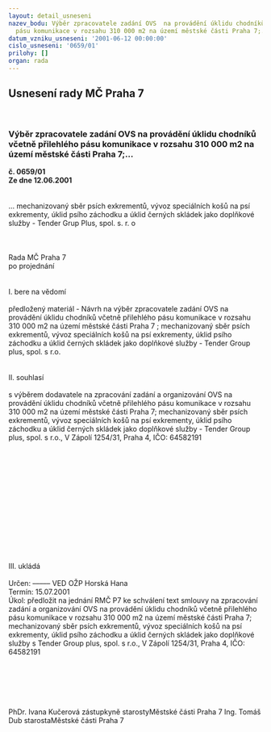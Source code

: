 ```yaml
---
layout: detail_usneseni
nazev_bodu: Výběr zpracovatele zadání OVS  na provádění úklidu chodníků včetně přilehlého
  pásu komunikace v rozsahu 310 000 m2 na území městské části Praha 7;...
datum_vzniku_usneseni: '2001-06-12 00:00:00'
cislo_usneseni: '0659/01'
prilohy: []
organ: rada
---
```

<div id="ucUsn_pList" class="usn">
	<span><h2>Usnesení rady MČ Praha 7 </h2>
<br></span><div class="standBody">
<span><h3>Výběr zpracovatele zadání OVS  na provádění úklidu chodníků včetně přilehlého pásu komunikace v rozsahu 310 000 m2 na území městské části Praha 7;...</h3></span><div class="center">
		<strong>č. 0659/01</strong><br>
	</div>
<div class="center">
		<strong>Ze dne 12.06.2001</strong><br><br>
	</div>
<br>... mechanizovaný sběr psích exkrementů, vývoz speciálních košů na psí exkrementy, úklid psího záchodku a úklid černých skládek jako doplňkové služby - Tender Grup Plus, spol. s. r. o<br><br><br><br>Rada MČ Praha 7<br>po projednání<br><br><br>I.	bere na vědomí<br><br> předložený materiál - Návrh na výběr zpracovatele zadání OVS na provádění úklidu chodníků včetně přilehlého pásu komunikace v rozsahu 310 000 m2 na území městské části Praha 7 ; mechanizovaný sběr psích exkrementů, vývoz speciálních košů na psí exkrementy, úklid psího záchodku a úklid černých skládek jako doplňkové služby - Tender Group plus, spol. s r.o.<br><br><br>II.	souhlasí <br><br>s výběrem dodavatele na zpracování zadání a organizování OVS na provádění úklidu chodníků včetně přilehlého pásu komunikace v rozsahu 310 000 m2 na území městské části Praha 7; mechanizovaný sběr psích exkrementů, vývoz speciálních košů na psí exkrementy, úklid psího záchodku a úklid černých skládek jako doplňkové služby - Tender Group plus, spol. s r.o., V Zápolí 1254/31, Praha 4, IČO: 64582191 <br><br><br><br><br><br><br><br><br><br><br><br><br><br><br>III.	ukládá <br><br> Určen:	–––––	VED OŽP Horská Hana<br>Termín: 15.07.2001<br>Úkol:	předložit na jednání RMČ P7  ke schválení text smlouvy na zpracování zadání a organizování OVS na provádění úklidu chodníků včetně přilehlého pásu komunikace v rozsahu 310 000 m2 na území městské části Praha 7; mechanizovaný sběr psích exkrementů, vývoz speciálních košů na psí exkrementy, úklid psího záchodku a úklid černých skládek jako doplňkové služby s Tender Group plus, spol. s r.o., V Zápolí 1254/31, Praha 4, IČO: 64582191  <br> <br><br><br><br><br> 	<br>PhDr. Ivana Kučerová zástupkyně starostyMěstské části Praha 7	Ing. Tomáš Dub starostaMěstské části Praha 7<br>	<br><br>
</div>
</div>